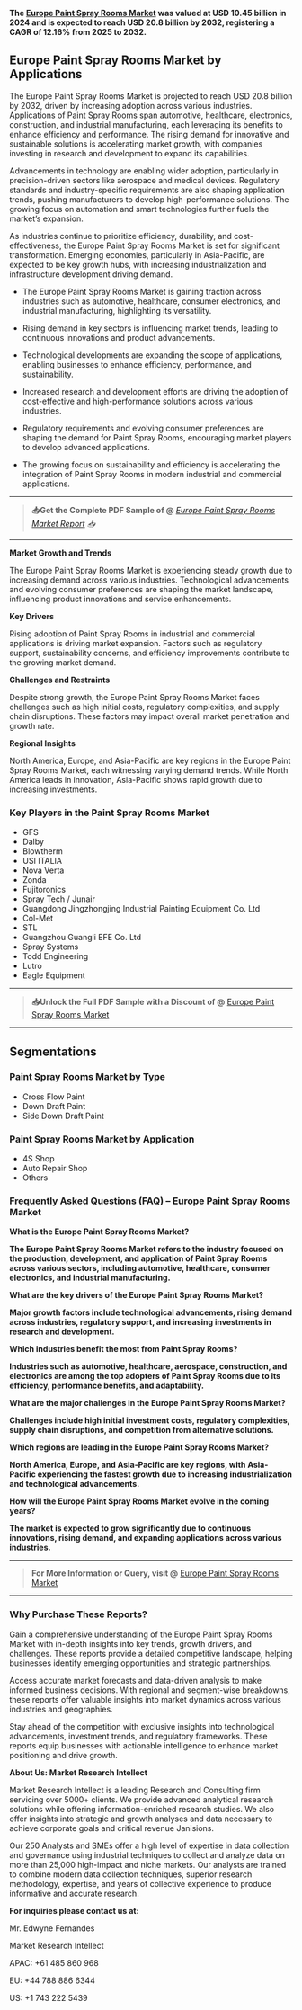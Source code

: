 <p><strong>The <a href="https://www.marketresearchintellect.com/download-sample/?rid=905505&amp;utm_source=Pulse-April-Europe&amp;utm_medium=852">Europe Paint Spray Rooms Market</a> was valued at USD 10.45 billion in 2024 and is expected to reach USD 20.8 billion by 2032, registering a CAGR of 12.16% from 2025 to 2032.</strong></p><h2>Europe Paint Spray Rooms Market by Applications&nbsp;</h2><p><p>The Europe Paint Spray Rooms Market is projected to reach USD 20.8 billion by 2032, driven by increasing adoption across various industries. Applications of Paint Spray Rooms span automotive, healthcare, electronics, construction, and industrial manufacturing, each leveraging its benefits to enhance efficiency and performance. The rising demand for innovative and sustainable solutions is accelerating market growth, with companies investing in research and development to expand its capabilities.</p><p>Advancements in technology are enabling wider adoption, particularly in precision-driven sectors like aerospace and medical devices. Regulatory standards and industry-specific requirements are also shaping application trends, pushing manufacturers to develop high-performance solutions. The growing focus on automation and smart technologies further fuels the market&rsquo;s expansion.</p><p>As industries continue to prioritize efficiency, durability, and cost-effectiveness, the Europe Paint Spray Rooms Market is set for significant transformation. Emerging economies, particularly in Asia-Pacific, are expected to be key growth hubs, with increasing industrialization and infrastructure development driving demand.</p></p><ul><li><p>The Europe Paint Spray Rooms Market is gaining traction across industries such as automotive, healthcare, consumer electronics, and industrial manufacturing, highlighting its versatility.</p></li><li><p>Rising demand in key sectors is influencing market trends, leading to continuous innovations and product advancements.</p></li><li><p>Technological developments are expanding the scope of applications, enabling businesses to enhance efficiency, performance, and sustainability.</p></li><li><p>Increased research and development efforts are driving the adoption of cost-effective and high-performance solutions across various industries.</p></li><li><p>Regulatory requirements and evolving consumer preferences are shaping the demand for Paint Spray Rooms, encouraging market players to develop advanced applications.</p></li><li><p>The growing focus on sustainability and efficiency is accelerating the integration of Paint Spray Rooms in modern industrial and commercial applications.</p></li></ul><hr /><blockquote><p><strong><span class="font-[700]">📥Get the Complete PDF Sample of @ </span></strong><em><span class="font-[700]"><a href="https://www.marketresearchintellect.com/download-sample/?rid=905505&amp;utm_source=Pulse-April-Europe&amp;utm_medium=852" target="_blank" data-tracking-control-name="article-ssr-frontend-pulse_little-text-block" data-tracking-will-navigate="" data-test-link="">Europe Paint Spray Rooms Market Report</a>&nbsp;📥</span></em></p></blockquote><hr /><p class="" data-start="77" data-end="360"><strong data-start="77" data-end="105">Market Growth and Trends</strong></p><p class="" data-start="77" data-end="360">The Europe Paint Spray Rooms Market is experiencing steady growth due to increasing demand across various industries. Technological advancements and evolving consumer preferences are shaping the market landscape, influencing product innovations and service enhancements.</p><p class="" data-start="362" data-end="606"><strong data-start="362" data-end="377">Key Drivers</strong></p><p class="" data-start="362" data-end="606">Rising adoption of Paint Spray Rooms in industrial and commercial applications is driving market expansion. Factors such as regulatory support, sustainability concerns, and efficiency improvements contribute to the growing market demand.</p><p class="" data-start="608" data-end="849"><strong data-start="608" data-end="637">Challenges and Restraints</strong></p><p class="" data-start="608" data-end="849">Despite strong growth, the Europe Paint Spray Rooms Market faces challenges such as high initial costs, regulatory complexities, and supply chain disruptions. These factors may impact overall market penetration and growth rate.</p><p class="" data-start="851" data-end="1095"><strong data-start="851" data-end="872">Regional Insights</strong></p><p class="" data-start="851" data-end="1095">North America, Europe, and Asia-Pacific are key regions in the Europe Paint Spray Rooms Market, each witnessing varying demand trends. While North America leads in innovation, Asia-Pacific shows rapid growth due to increasing investments.</p><p><h3>Key Players in the Paint Spray Rooms Market </h3><ul><li>GFS</li><li>Dalby</li><li>Blowtherm</li><li>USI ITALIA</li><li>Nova Verta</li><li>Zonda</li><li>Fujitoronics</li><li>Spray Tech / Junair</li><li>Guangdong Jingzhongjing Industrial Painting Equipment Co. Ltd</li><li>Col-Met</li><li>STL</li><li>Guangzhou Guangli EFE Co. Ltd</li><li>Spray Systems</li><li>Todd Engineering</li><li>Lutro</li><li>Eagle Equipment</li></ul></p><hr /><blockquote><p><strong>📥Unlock the Full PDF Sample with a Discount of @</strong> <a href="https://www.marketresearchintellect.com/ask-for-discount/?rid=905505&amp;utm_source=Pulse-April-Europe&amp;utm_medium=852">Europe Paint Spray Rooms Market</a></p></blockquote><hr /><p><h2>Segmentations</h2><h3>Paint Spray Rooms Market by Type</h3><ul><li>Cross Flow Paint</li><li> Down Draft Paint</li><li> Side Down Draft Paint</li></ul><h3>Paint Spray Rooms Market by Application</h3><ul><li>4S Shop</li><li> Auto Repair Shop</li><li> Others</li></ul></p><h3><strong>Frequently Asked Questions (FAQ) &ndash; Europe Paint Spray Rooms Market</strong></h3><p><strong>What is the Europe Paint Spray Rooms Market?</strong></p><p><strong>The Europe Paint Spray Rooms Market refers to the industry focused on the production, development, and application of Paint Spray Rooms across various sectors, including automotive, healthcare, consumer electronics, and industrial manufacturing.</strong></p><p><strong>What are the key drivers of the Europe Paint Spray Rooms Market?</strong></p><p><strong>Major growth factors include technological advancements, rising demand across industries, regulatory support, and increasing investments in research and development.</strong></p><p><strong>Which industries benefit the most from Paint Spray Rooms?</strong></p><p><strong>Industries such as automotive, healthcare, aerospace, construction, and electronics are among the top adopters of Paint Spray Rooms due to its efficiency, performance benefits, and adaptability.</strong></p><p><strong>What are the major challenges in the Europe Paint Spray Rooms Market?</strong></p><p><strong>Challenges include high initial investment costs, regulatory complexities, supply chain disruptions, and competition from alternative solutions.</strong></p><p><strong>Which regions are leading in the Europe Paint Spray Rooms Market?</strong></p><p><strong>North America, Europe, and Asia-Pacific are key regions, with Asia-Pacific experiencing the fastest growth due to increasing industrialization and technological advancements.</strong></p><p><strong>How will the Europe Paint Spray Rooms Market evolve in the coming years?</strong></p><p><strong>The market is expected to grow significantly due to continuous innovations, rising demand, and expanding applications across various industries.</strong></p><hr /><blockquote><p><span class="font-[700]"><strong>For More Information or Query, visit&nbsp;@</strong>&nbsp;</span><span class="font-[700]"><a href="https://www.marketresearchintellect.com/product/global-paint-spray-rooms-market/?utm_source=Linkedin&utm_medium=852" target="_blank" data-tracking-control-name="article-ssr-frontend-pulse_little-text-block" data-tracking-will-navigate="" data-test-link="">Europe Paint Spray Rooms Market</a></span></p></blockquote><hr /><h3><strong data-start="0" data-end="31">Why Purchase These Reports?</strong></h3><p class="" data-start="35" data-end="297">Gain a comprehensive understanding of the Europe Paint Spray Rooms Market with in-depth insights into key trends, growth drivers, and challenges. These reports provide a detailed competitive landscape, helping businesses identify emerging opportunities and strategic partnerships.</p><p class="" data-start="299" data-end="540">Access accurate market forecasts and data-driven analysis to make informed business decisions. With regional and segment-wise breakdowns, these reports offer valuable insights into market dynamics across various industries and geographies.</p><p class="" data-start="542" data-end="784">Stay ahead of the competition with exclusive insights into technological advancements, investment trends, and regulatory frameworks. These reports equip businesses with actionable intelligence to enhance market positioning and drive growth.</p><p><strong><span class="font-[700]">About Us: Market Research Intellect</span></strong></p><p><span class="">Market Research Intellect is a leading Research and Consulting firm servicing over 5000+ clients. We provide advanced analytical research solutions while offering information-enriched research studies.&nbsp;</span>We also offer insights into strategic and growth analyses and data necessary to achieve corporate goals and critical revenue Janisions.</p><p><span class="">Our 250 Analysts and SMEs offer a high level of expertise in data collection and governance using industrial techniques to collect and analyze data on more than 25,000 high-impact and niche markets. Our analysts are trained to combine modern data collection techniques, superior research methodology, expertise, and years of collective experience to produce informative and accurate research.</span></p><p><strong>For inquiries please contact us at:</strong></p><p>Mr. Edwyne Fernandes</p><p>Market Research Intellect</p><p>APAC: +61 485 860 968</p><p>EU: +44 788 886 6344</p><p>US: +1 743 222 5439</p>